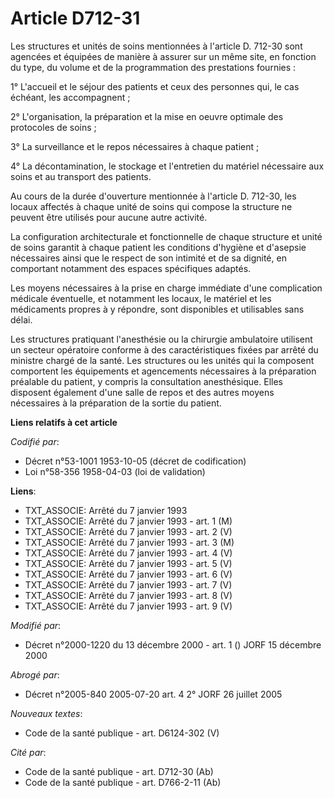 # Article D712-31

Les structures et unités de soins mentionnées à l'article D. 712-30 sont agencées et équipées de manière à assurer sur un
même site, en fonction du type, du volume et de la programmation des prestations fournies :

1° L'accueil et le séjour des patients et ceux des personnes qui, le cas échéant, les accompagnent ;

2° L'organisation, la préparation et la mise en oeuvre optimale des protocoles de soins ;

3° La surveillance et le repos nécessaires à chaque patient ;

4° La décontamination, le stockage et l'entretien du matériel nécessaire aux soins et au transport des patients.

Au cours de la durée d'ouverture mentionnée à l'article D. 712-30, les locaux affectés à chaque unité de soins qui compose la
structure ne peuvent être utilisés pour aucune autre activité.

La configuration architecturale et fonctionnelle de chaque structure et unité de soins garantit à chaque patient les
conditions d'hygiène et d'asepsie nécessaires ainsi que le respect de son intimité et de sa dignité, en comportant notamment
des espaces spécifiques adaptés.

Les moyens nécessaires à la prise en charge immédiate d'une complication médicale éventuelle, et notamment les locaux, le
matériel et les médicaments propres à y répondre, sont disponibles et utilisables sans délai.

Les structures pratiquant l'anesthésie ou la chirurgie ambulatoire utilisent un secteur opératoire conforme à des
caractéristiques fixées par arrêté du ministre chargé de la santé. Les structures ou les unités qui la composent comportent
les équipements et agencements nécessaires à la préparation préalable du patient, y compris la consultation anesthésique.
Elles disposent également d'une salle de repos et des autres moyens nécessaires à la préparation de la sortie du patient.

**Liens relatifs à cet article**

_Codifié par_:

  - Décret n°53-1001 1953-10-05 (décret de codification)
  - Loi n°58-356 1958-04-03 (loi de validation)

**Liens**:

  - TXT_ASSOCIE: Arrêté du 7 janvier 1993
  - TXT_ASSOCIE: Arrêté du 7 janvier 1993 - art. 1 (M)
  - TXT_ASSOCIE: Arrêté du 7 janvier 1993 - art. 2 (V)
  - TXT_ASSOCIE: Arrêté du 7 janvier 1993 - art. 3 (M)
  - TXT_ASSOCIE: Arrêté du 7 janvier 1993 - art. 4 (V)
  - TXT_ASSOCIE: Arrêté du 7 janvier 1993 - art. 5 (V)
  - TXT_ASSOCIE: Arrêté du 7 janvier 1993 - art. 6 (V)
  - TXT_ASSOCIE: Arrêté du 7 janvier 1993 - art. 7 (V)
  - TXT_ASSOCIE: Arrêté du 7 janvier 1993 - art. 8 (V)
  - TXT_ASSOCIE: Arrêté du 7 janvier 1993 - art. 9 (V)

_Modifié par_:

  - Décret n°2000-1220 du 13 décembre 2000 - art. 1 () JORF 15 décembre 2000

_Abrogé par_:

  - Décret n°2005-840 2005-07-20 art. 4 2° JORF 26 juillet 2005

_Nouveaux textes_:

  - Code de la santé publique - art. D6124-302 (V)

_Cité par_:

  - Code de la santé publique - art. D712-30 (Ab)
  - Code de la santé publique - art. D766-2-11 (Ab)
